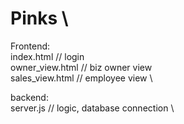 # Pinks \

Frontend: \
index.html // login \
owner_view.html // biz owner view \
sales_view.html // employee view \

backend: \
server.js // logic, database connection \


